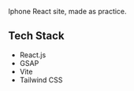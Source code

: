 Iphone React site, made as practice.

## <a name="tech-stack"> Tech Stack</a>

- React.js
- GSAP
- Vite
- Tailwind CSS
